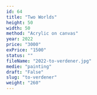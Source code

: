 ```yaml
---
id: 64
title: "Two Worlds"
height: 50
width: 50
method: "Acrylic on canvas"
year: 2022
price: "3000"
exPrice: "1500"
status: ""
fileName: "2022-to-verdener.jpg"
medie: "painting"
draft: "False"
slug: "to-verdener"
weight: "260"
---
```

